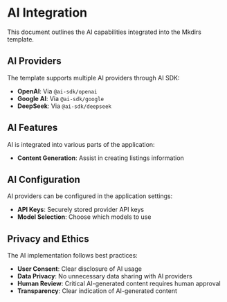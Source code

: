 # AI Integration

This document outlines the AI capabilities integrated into the Mkdirs template.

## AI Providers

The template supports multiple AI providers through AI SDK:

- **OpenAI**: Via `@ai-sdk/openai`
- **Google AI**: Via `@ai-sdk/google`
- **DeepSeek**: Via `@ai-sdk/deepseek`

## AI Features

AI is integrated into various parts of the application:

- **Content Generation**: Assist in creating listings information

## AI Configuration

AI providers can be configured in the application settings:

- **API Keys**: Securely stored provider API keys
- **Model Selection**: Choose which models to use

## Privacy and Ethics

The AI implementation follows best practices:

- **User Consent**: Clear disclosure of AI usage
- **Data Privacy**: No unnecessary data sharing with AI providers
- **Human Review**: Critical AI-generated content requires human approval
- **Transparency**: Clear indication of AI-generated content
